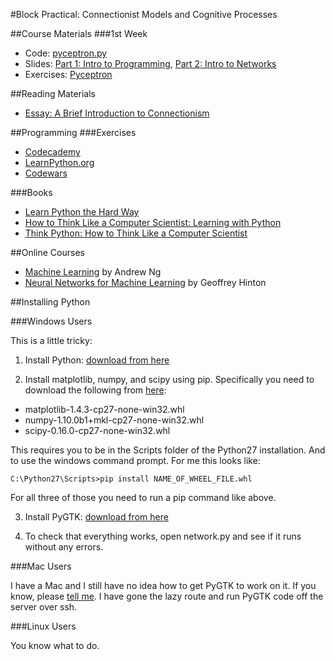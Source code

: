 #Block Practical: Connectionist Models and Cognitive Processes

##Course Materials
###1st Week
- Code: [pyceptron.py](https://github.com/oliviaguest/connectionism/raw/master/pyceptron.py)
- Slides: [Part 1: Intro to Programming](https://github.com/oliviaguest/connectionism/blob/master/slides/part_1_slides.pdf), [Part 2: Intro to Networks](https://github.com/oliviaguest/connectionism/raw/master/slides/part_2_slides.pdf)
- Exercises: [Pyceptron](https://github.com/oliviaguest/connectionism/raw/master/exercises/exercises.pdf)

##Reading Materials
- [Essay: A Brief Introduction to Connectionism](http://kimplunkett.org.uk/secondtry/page31/page32/index.html)

##Programming
###Exercises
- [Codecademy](www.codecademy.com)
- [LearnPython.org](http://www.learnpython.org/)
- [Codewars](http://www.codewars.com/)

###Books
- [Learn Python the Hard Way](http://learnpythonthehardway.org/book/)
- [How to Think Like a Computer Scientist: Learning with Python](http://www.openbookproject.net/thinkcs/python/english2e/)
- [Think Python: How to Think Like a Computer Scientist](http://www.greenteapress.com/thinkpython/)

##Online Courses
- [Machine Learning](https://www.coursera.org/learn/machine-learning/) by Andrew Ng
- [Neural Networks for Machine Learning](https://www.coursera.org/course/neuralnets) by Geoffrey Hinton

##Installing Python 

###Windows Users

This is a little tricky:

1. Install Python: [download from here](https://www.python.org/ftp/python/2.7.10/python-2.7.10.msi)

2. Install matplotlib, numpy, and scipy using pip. Specifically you need to download the following from [here](http://www.lfd.uci.edu/~gohlke/pythonlibs/):
 - matplotlib-1.4.3-cp27-none-win32.whl
 - numpy-1.10.0b1+mkl-cp27-none-win32.whl
 - scipy-0.16.0-cp27-none-win32.whl
 
 This requires you to be in the Scripts folder of the Python27 installation. And to use the windows command prompt. For me this looks like:
```
C:\Python27\Scripts>pip install NAME_OF_WHEEL_FILE.whl
```
For all three of those you need to run a pip command like above.  

3. Install PyGTK: [download from here](http://ftp.gnome.org/pub/GNOME/binaries/win32/pygtk/2.24/pygtk-all-in-one-2.24.2.win32-py2.7.msi)

4. To check that everything works, open network.py and see if it runs without any errors.

###Mac Users

I have a Mac and I still have no idea how to get PyGTK to work on it. If you know, please [tell me](mailto:olivia@oliviaguest.com). I have gone the lazy route and run PyGTK code off the server over ssh. 

###Linux Users

You know what to do.
